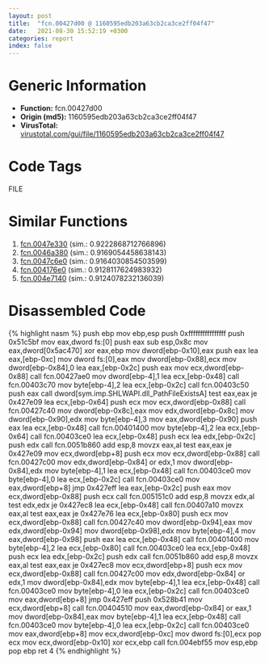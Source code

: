 ```yaml
---
layout: post
title:  "fcn.00427d00 @ 1160595edb203a63cb2ca3ce2ff04f47"
date:   2021-08-30 15:52:19 +0300
categories: report
index: false
---
```


# Generic Information
- **Function:** fcn.00427d00
- **Origin (md5):** 1160595edb203a63cb2ca3ce2ff04f47
- **VirusTotal:** [virustotal.com/gui/file/1160595edb203a63cb2ca3ce2ff04f47][virustotal_ref]

# Code Tags
<span class="tag" id="FILE">FILE</span>


# Similar Functions

1. [fcn.0047e330][similar_1_ref] (sim.: 0.9222868712766896)
2. [fcn.0046a380][similar_2_ref] (sim.: 0.9169054458638143)
3. [fcn.0047c6e0][similar_3_ref] (sim.: 0.9164030854503599)
4. [fcn.004176e0][similar_4_ref] (sim.: 0.9128117624983932)
5. [fcn.004e7140][similar_5_ref] (sim.: 0.9124078232136039)


# Disassembled Code

{% highlight nasm %}
push ebp
mov ebp,esp
push 0xffffffffffffffff
push 0x51c5bf
mov eax,dword fs:[0]
push eax
sub esp,0x8c
mov eax,dword[0x5ac470]
xor eax,ebp
mov dword[ebp-0x10],eax
push eax
lea eax,[ebp-0xc]
mov dword fs:[0],eax
mov dword[ebp-0x88],ecx
mov dword[ebp-0x84],0
lea eax,[ebp-0x2c]
push eax
mov ecx,dword[ebp-0x88]
call fcn.00427ae0
mov dword[ebp-4],1
lea ecx,[ebp-0x48]
call fcn.00403c70
mov byte[ebp-4],2
lea ecx,[ebp-0x2c]
call fcn.00403c50
push eax
call dword[sym.imp.SHLWAPI.dll_PathFileExistsA]
test eax,eax
je 0x427e09
lea ecx,[ebp-0x64]
push ecx
mov ecx,dword[ebp-0x88]
call fcn.00427c40
mov dword[ebp-0x8c],eax
mov edx,dword[ebp-0x8c]
mov dword[ebp-0x90],edx
mov byte[ebp-4],3
mov eax,dword[ebp-0x90]
push eax
lea ecx,[ebp-0x48]
call fcn.00401400
mov byte[ebp-4],2
lea ecx,[ebp-0x64]
call fcn.00403ce0
lea ecx,[ebp-0x48]
push ecx
lea edx,[ebp-0x2c]
push edx
call fcn.0051b860
add esp,8
movzx eax,al
test eax,eax
je 0x427e09
mov ecx,dword[ebp+8]
push ecx
mov ecx,dword[ebp-0x88]
call fcn.00427c00
mov edx,dword[ebp-0x84]
or edx,1
mov dword[ebp-0x84],edx
mov byte[ebp-4],1
lea ecx,[ebp-0x48]
call fcn.00403ce0
mov byte[ebp-4],0
lea ecx,[ebp-0x2c]
call fcn.00403ce0
mov eax,dword[ebp+8]
jmp 0x427eff
lea eax,[ebp-0x2c]
push eax
mov ecx,dword[ebp-0x88]
push ecx
call fcn.005151c0
add esp,8
movzx edx,al
test edx,edx
je 0x427ec8
lea ecx,[ebp-0x48]
call fcn.00407a10
movzx eax,al
test eax,eax
je 0x427e76
lea ecx,[ebp-0x80]
push ecx
mov ecx,dword[ebp-0x88]
call fcn.00427c40
mov dword[ebp-0x94],eax
mov edx,dword[ebp-0x94]
mov dword[ebp-0x98],edx
mov byte[ebp-4],4
mov eax,dword[ebp-0x98]
push eax
lea ecx,[ebp-0x48]
call fcn.00401400
mov byte[ebp-4],2
lea ecx,[ebp-0x80]
call fcn.00403ce0
lea ecx,[ebp-0x48]
push ecx
lea edx,[ebp-0x2c]
push edx
call fcn.0051b860
add esp,8
movzx eax,al
test eax,eax
je 0x427ec8
mov ecx,dword[ebp+8]
push ecx
mov ecx,dword[ebp-0x88]
call fcn.00427c00
mov edx,dword[ebp-0x84]
or edx,1
mov dword[ebp-0x84],edx
mov byte[ebp-4],1
lea ecx,[ebp-0x48]
call fcn.00403ce0
mov byte[ebp-4],0
lea ecx,[ebp-0x2c]
call fcn.00403ce0
mov eax,dword[ebp+8]
jmp 0x427eff
push 0x528b41
mov ecx,dword[ebp+8]
call fcn.00404510
mov eax,dword[ebp-0x84]
or eax,1
mov dword[ebp-0x84],eax
mov byte[ebp-4],1
lea ecx,[ebp-0x48]
call fcn.00403ce0
mov byte[ebp-4],0
lea ecx,[ebp-0x2c]
call fcn.00403ce0
mov eax,dword[ebp+8]
mov ecx,dword[ebp-0xc]
mov dword fs:[0],ecx
pop ecx
mov ecx,dword[ebp-0x10]
xor ecx,ebp
call fcn.004ebf55
mov esp,ebp
pop ebp
ret 4
{% endhighlight %}


[similar_1_ref]: /report/fcn.0047e330@17d73cbafe6dd96dd6f2291fab06fbb5
[similar_2_ref]: /report/fcn.0046a380@17d73cbafe6dd96dd6f2291fab06fbb5
[similar_3_ref]: /report/fcn.0047c6e0@17d73cbafe6dd96dd6f2291fab06fbb5
[similar_4_ref]: /report/fcn.004176e0@c60344b51fa39a329b92557d24ff7670
[similar_5_ref]: /report/fcn.004e7140@279a61b1e76da49531f1f16fd1102a2d
[virustotal_ref]: https://www.virustotal.com/gui/file/1160595edb203a63cb2ca3ce2ff04f47